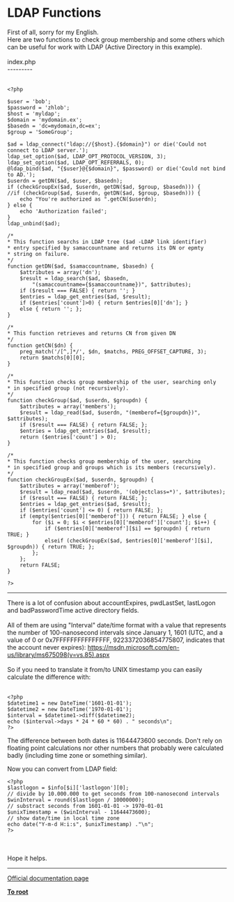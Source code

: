 # LDAP Functions



First of all, sorry for my English.<br>Here are two functions to check group membership and some others which can be useful for work with LDAP (Active Directory in this example).<br><br>index.php<br>---------<br><br>

```
<?php

$user = 'bob';
$password = 'zhlob';
$host = 'myldap';
$domain = 'mydomain.ex';
$basedn = 'dc=mydomain,dc=ex';
$group = 'SomeGroup';

$ad = ldap_connect("ldap://{$host}.{$domain}") or die('Could not connect to LDAP server.');
ldap_set_option($ad, LDAP_OPT_PROTOCOL_VERSION, 3);
ldap_set_option($ad, LDAP_OPT_REFERRALS, 0);
@ldap_bind($ad, "{$user}@{$domain}", $password) or die('Could not bind to AD.');
$userdn = getDN($ad, $user, $basedn);
if (checkGroupEx($ad, $userdn, getDN($ad, $group, $basedn))) {
//if (checkGroup($ad, $userdn, getDN($ad, $group, $basedn))) {
    echo "You're authorized as ".getCN($userdn);
} else {
    echo 'Authorization failed';
}
ldap_unbind($ad);

/*
* This function searchs in LDAP tree ($ad -LDAP link identifier)
* entry specified by samaccountname and returns its DN or epmty
* string on failure.
*/
function getDN($ad, $samaccountname, $basedn) {
    $attributes = array('dn');
    $result = ldap_search($ad, $basedn,
        "(samaccountname={$samaccountname})", $attributes);
    if ($result === FALSE) { return ''; }
    $entries = ldap_get_entries($ad, $result);
    if ($entries['count']>0) { return $entries[0]['dn']; }
    else { return ''; };
}

/*
* This function retrieves and returns CN from given DN
*/
function getCN($dn) {
    preg_match('/[^,]*/', $dn, $matchs, PREG_OFFSET_CAPTURE, 3);
    return $matchs[0][0];
}

/*
* This function checks group membership of the user, searching only
* in specified group (not recursively).
*/
function checkGroup($ad, $userdn, $groupdn) {
    $attributes = array('members');
    $result = ldap_read($ad, $userdn, "(memberof={$groupdn})", $attributes);
    if ($result === FALSE) { return FALSE; };
    $entries = ldap_get_entries($ad, $result);
    return ($entries['count'] > 0);
}

/*
* This function checks group membership of the user, searching
* in specified group and groups which is its members (recursively).
*/
function checkGroupEx($ad, $userdn, $groupdn) {
    $attributes = array('memberof');
    $result = ldap_read($ad, $userdn, '(objectclass=*)', $attributes);
    if ($result === FALSE) { return FALSE; };
    $entries = ldap_get_entries($ad, $result);
    if ($entries['count'] <= 0) { return FALSE; };
    if (empty($entries[0]['memberof'])) { return FALSE; } else {
        for ($i = 0; $i < $entries[0]['memberof']['count']; $i++) {
            if ($entries[0]['memberof'][$i] == $groupdn) { return TRUE; }
            elseif (checkGroupEx($ad, $entries[0]['memberof'][$i], $groupdn)) { return TRUE; };
        };
    };
    return FALSE;
}

?>
```
  

---

There is a lot of confusion about accountExpires, pwdLastSet, lastLogon and badPasswordTime active directory fields.<br><br>All of them are using "Interval" date/time format with a value that represents the number of 100-nanosecond intervals since January 1, 1601 (UTC, and a value of 0 or 0x7FFFFFFFFFFFFFFF, 9223372036854775807, indicates that the account never expires): https://msdn.microsoft.com/en-us/library/ms675098(v=vs.85).aspx<br><br>So if you need to translate it from/to UNIX timestamp you can easily calculate the difference with:<br><br>

```
<?php
$datetime1 = new DateTime('1601-01-01');
$datetime2 = new DateTime('1970-01-01');
$interval = $datetime1->diff($datetime2);
echo ($interval->days * 24 * 60 * 60) . " seconds\n";
?>
```


The difference between both dates is 11644473600 seconds. Don't rely on floating point calculations nor other numbers that probably were calculated badly (including time zone or something similar).

Now you can convert from LDAP field:



```
<?php
$lastlogon = $info[$i]['lastlogon'][0];
// divide by 10.000.000 to get seconds from 100-nanosecond intervals
$winInterval = round($lastlogon / 10000000);
// substract seconds from 1601-01-01 -> 1970-01-01
$unixTimestamp = ($winInterval - 11644473600);
// show date/time in local time zone
echo date("Y-m-d H:i:s", $unixTimestamp) ."\n";
?>
```
<br><br>Hope it helps.  

---

[Official documentation page](https://www.php.net/manual/en/ref.ldap.php)

**[To root](/README.md)**